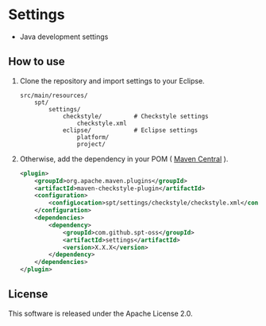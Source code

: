 # Settings

* Java development settings

## How to use

1. Clone the repository and import settings to your Eclipse.

	```
	src/main/resources/
		spt/
			settings/
				checkstyle/			# Checkstyle settings
					checkstyle.xml
				eclipse/			# Eclipse settings
					platform/
					project/
	```

1. Otherwise, add the dependency in your POM ( [Maven Central](https://repo1.maven.org/maven2/com/github/spt-oss/settings/) ).

	```xml
	<plugin>
		<groupId>org.apache.maven.plugins</groupId>
		<artifactId>maven-checkstyle-plugin</artifactId>
		<configuration>
			<configLocation>spt/settings/checkstyle/checkstyle.xml</configLocation>
		</configuration>
		<dependencies>
			<dependency>
				<groupId>com.github.spt-oss</groupId>
				<artifactId>settings</artifactId>
				<version>X.X.X</version>
			</dependency>
		</dependencies>
	</plugin>
	```

## License

This software is released under the Apache License 2.0.
